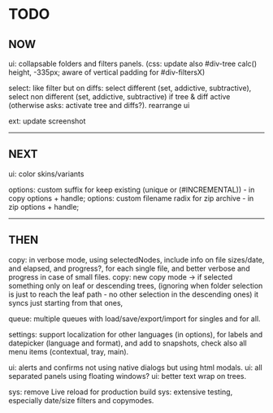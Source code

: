 # TODO

## NOW
ui: collapsable folders and filters panels. (css: update also #div-tree calc() height, -335px; aware of vertical padding for #div-filtersX)

select: like filter but on diffs: select different (set, addictive, subtractive), select non different (set, addictive, subtractive) if tree & diff active (otherwise asks: activate tree and diffs?). rearrange ui

ext: update screenshot

---

## NEXT
ui: color skins/variants

options: custom suffix for keep existing (unique or (#INCREMENTAL)) - in copy options + handle;
options: custom filename radix for zip archive - in zip options + handle;

---

## THEN
copy: in verbose mode, using selectedNodes, include info on file sizes/date, and elapsed, and progress?, for each single file,
      and better verbose and progress in case of small files.
copy: new copy mode -> if selected something only on leaf or descending trees,
      (ignoring when folder selection is just to reach the leaf path - no other selection in the descending ones) it syncs just starting from that ones,

queue: multiple queues with load/save/export/import for singles and for all.

settings: support localization for other languages (in options), for labels and datepicker (language and format),
          and add to snapshots,
          check also all menu items (contextual, tray, main).

ui: alerts and confirms not using native dialogs but using html modals.
ui: all separated panels using floating windows?
ui: better text wrap on trees.

sys: remove Live reload for production build
sys: extensive testing, especially date/size filters and copymodes.


